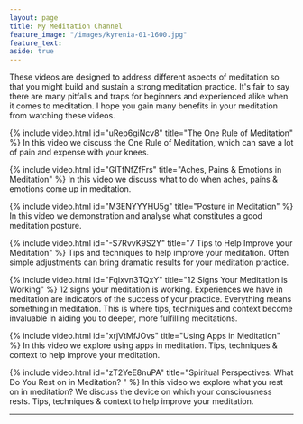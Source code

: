 ```yaml
---
layout: page
title: My Meditation Channel
feature_image: "/images/kyrenia-01-1600.jpg"
feature_text:
aside: true
---
```


These videos are designed to address different aspects of meditation so that you might build and sustain a strong meditation practice. It's fair to say there are many pitfalls and traps for beginners and experienced alike when it comes to meditation. I hope you gain many benefits in your meditation from watching these videos.
	

{% include video.html id="uRep6giNcv8" title="The One Rule of Meditation" %}
In this video we discuss the One Rule of Meditation, which can save a lot of pain and expense with your knees.


{% include video.html id="GlTfNfZfFrs" title="Aches, Pains & Emotions in Meditation" %}
In this video we discuss what to do when aches, pains & emotions come up in meditation. 


{% include video.html id="M3ENYYYHU5g" title="Posture in Meditation" %}
In this video we demonstration and analyse what constitutes a good meditation posture.


{% include video.html id="-S7RvvK9S2Y" title="7 Tips to Help Improve your Meditation" %}
Tips and techniques to help improve your meditation. Often simple adjustments can bring dramatic results for your meditation practice.


{% include video.html id="FqIxvn3TQxY" title="12 Signs Your Meditation is Working" %}
12 signs your meditation is working. Experiences we have in meditation are indicators of the success of your practice. Everything means something in meditation. This is where tips, techniques and context become invaluable in aiding you to deeper, more fulfilling meditations.


{% include video.html id="xrjVtMfJOvs" title="Using Apps in Meditation" %}
In this video we explore using apps in meditation.
Tips, techniques & context to help improve your meditation. 

 
{% include video.html id="zT2YeE8nuPA" title="Spiritual Perspectives: What Do You Rest on in Meditation? " %}
In this video we explore what you rest on in meditation? We discuss the device on which your consciousness rests.
Tips, techniques & context to help improve your meditation. 



---

